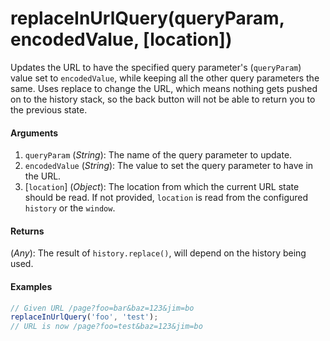 # replaceInUrlQuery(queryParam, encodedValue, [location])

Updates the URL to have the specified query parameter's (`queryParam`) value set to `encodedValue`, while keeping all the other query parameters the same. Uses replace to change the URL, which means nothing gets pushed on to the history stack, so the back button will not be able to return you to the previous state.

#### Arguments

1. `queryParam` (*String*): The name of the query parameter to update.
1. `encodedValue` (*String*): The value to set the query parameter to have in the URL.
1. [`location`] (*Object*): The location from which the current URL state should be read. If not provided, `location` is read from the configured `history` or the `window`.

#### Returns

(*Any*): The result of `history.replace()`, will depend on the history being used.

#### Examples

```js
// Given URL /page?foo=bar&baz=123&jim=bo
replaceInUrlQuery('foo', 'test');
// URL is now /page?foo=test&baz=123&jim=bo
```
